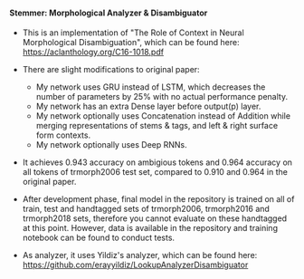 #### Stemmer: Morphological Analyzer & Disambiguator

- This is an implementation of "The Role of Context in Neural Morphological Disambiguation", which can be found here: https://aclanthology.org/C16-1018.pdf
- There are slight modifications to original paper:
	- My network uses GRU instead of LSTM, which decreases the number of parameters by 25% with no actual performance penalty.
	- My network has an extra Dense layer before output(p) layer.
	- My network optionally uses Concatenation instead of Addition while merging representations of stems & tags, and left & right surface form contexts.
	- My network optionally uses Deep RNNs.

- It achieves 0.943 accuracy on ambigious tokens and 0.964 accuracy on all tokens of trmorph2006 test set, compared to 0.910 and 0.964 in the original paper.
- After development phase, final model in the repository is trained on all of train, test and handtagged sets of trmorph2006, trmorph2016 and trmorph2018 sets, therefore you cannot evaluate on these handtagged at this point. However, data is available in the repository and training notebook can be found to conduct tests.
- As analyzer, it uses Yildiz's analyzer, which can be found here: https://github.com/erayyildiz/LookupAnalyzerDisambiguator